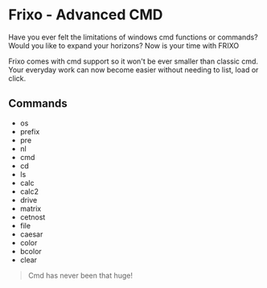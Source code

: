 # Frixo - Advanced CMD
Have you ever felt the limitations of windows cmd functions or commands? Would you like to expand your horizons? Now is your time with FRIXO

Frixo comes with cmd support so it won't be ever smaller than classic cmd.  Your everyday work can now become easier without needing to list, load or click.

## Commands
- os
- prefix
- pre
- nl
- cmd
- cd
- ls
- calc
- calc2
- drive
- matrix
- cetnost
- file
- caesar
- color
- bcolor
- clear

> Cmd has never been that huge!
